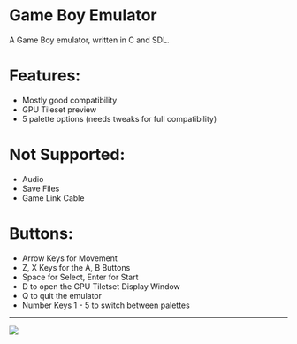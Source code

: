 # Game Boy Emulator
A Game Boy emulator, written in C and SDL.


# Features:
- Mostly good compatibility
- GPU Tileset preview
- 5 palette options (needs tweaks for full compatibility)

# Not Supported:
- Audio
- Save Files
- Game Link Cable

# Buttons:
- Arrow Keys for Movement
- Z, X Keys for the A, B Buttons
- Space for Select, Enter for Start
- D to open the GPU Tiletset Display Window
- Q to quit the emulator
- Number Keys 1 - 5 to switch between palettes

---

![](https://github.com/andrei-im/Game-Boy-Emulator/assets/140911873/c9f61feb-fc5e-4b96-a48a-a7a75bfb9327)
